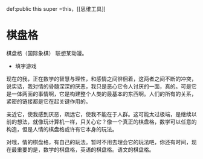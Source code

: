 def:public this super =this，[[思维工具]]


# 棋盘格

棋盘格（国际象棋）
联想某动漫。

- 填字游戏


现在的我，正在数学的智慧与理性，和感情之间徘徊着，这两者之间不断的冲突，说实话，我对情的骨髓深深的厌恶，我只是恶心它令人讨厌的一面，真的。可是它是一体两面的事情啊，它是构建整个人类的最基本的东西啊。人们的所有的关系，紧密的链接都是它在起关键作用的。

  

亲近它，使我感到厌恶，疏远它，使我不能在于人群。这可能太过极端，是继续以前的想法，就像玩计算机一样，只关心它？像一个真正的棋盘格，数学可以任意的构造，但是人情的棋盘格或许有它本身的玩法。

  

对哦，情的棋盘格，有自己的玩法。暂时不用去理会它的玩法吧，你还有时间，现在最重要的是，数学的棋盘格，英语的棋盘格。语文的棋盘格。